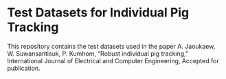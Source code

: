 # Test Datasets for Individual Pig Tracking 
This repository contains the test datasets used in the paper
A. Jaoukaew, W. Suwansantisuk, P. Kumhom, “Robust individual pig tracking,” International Journal of Electrical and Computer Engineering, Accepted for publication.
